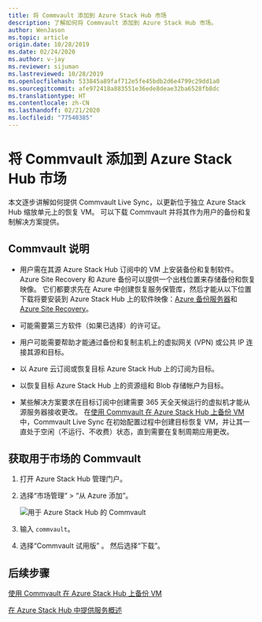 ```yaml
---
title: 将 Commvault 添加到 Azure Stack Hub 市场
description: 了解如何将 Commvault 添加到 Azure Stack Hub 市场。
author: WenJason
ms.topic: article
origin.date: 10/28/2019
ms.date: 02/24/2020
ms.author: v-jay
ms.reviewer: sijuman
ms.lastreviewed: 10/28/2019
ms.openlocfilehash: 533845a89faf712e5fe45bdb2d6e4799c29dd1a0
ms.sourcegitcommit: afe972418a883551e36ede8deae32ba6528fb8dc
ms.translationtype: HT
ms.contentlocale: zh-CN
ms.lasthandoff: 02/21/2020
ms.locfileid: "77540385"
---
```

# <a name="add-commvault-to-the-azure-stack-hub-marketplace"></a>将 Commvault 添加到 Azure Stack Hub 市场

本文逐步讲解如何提供 Commvault Live Sync，以更新位于独立 Azure Stack Hub 缩放单元上的恢复 VM。 可以下载 Commvault 并将其作为用户的备份和复制解决方案提供。 

## <a name="notes-for-commvault"></a>Commvault 说明

- 用户需在其源 Azure Stack Hub 订阅中的 VM 上安装备份和复制软件。 Azure Site Recovery 和 Azure 备份可以提供一个出栈位置来存储备份和恢复映像。 它们都要求先在 Azure 中创建恢复服务保管库，然后才能从以下位置下载将要安装到 Azure Stack Hub 上的软件映像：[Azure 备份服务器](https://go.microsoft.com/fwLink/?LinkId=626082&clcid=0x0409)和 [Azure Site Recovery](https://aka.ms/unifiedinstaller_eus)。  
    
- 可能需要第三方软件（如果已选择）的许可证。
- 用户可能需要帮助才能通过备份和复制主机上的虚拟网关 (VPN) 或公共 IP 连接其源和目标。
- 以 Azure 云订阅或恢复目标 Azure Stack Hub 上的订阅为目标。
- 以恢复目标 Azure Stack Hub 上的资源组和 Blob 存储帐户为目标。
- 某些解决方案要求在目标订阅中创建需要 365 天全天候运行的虚拟机才能从源服务器接收更改。 在[使用 Commvault 在 Azure Stack Hub 上备份 VM](../user/azure-stack-network-howto-backup-commvault.md)中，Commvault Live Sync 在初始配置过程中创建目标恢复 VM，并让其一直处于空闲（不运行、不收费）状态，直到需要在复制周期应用更改。


## <a name="get-commvault-for-your-marketplace"></a>获取用于市场的 Commvault

1. 打开 Azure Stack Hub 管理门户。
2. 选择“市场管理” > “从 Azure 添加”。  

    ![用于 Azure Stack Hub 的 Commvault](./media/azure-stack-network-offer-backup-commvault/get-commvault-for-marketplace.png)

3. 输入 `commvault`。
4. 选择“Commvault 试用版”  。 然后选择“下载”。 


## <a name="next-steps"></a>后续步骤

[使用 Commvault 在 Azure Stack Hub 上备份 VM](../user/azure-stack-network-howto-backup-commvault.md)

[在 Azure Stack Hub 中提供服务概述](service-plan-offer-subscription-overview.md)
